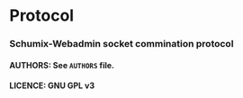 # Protocol
### Schumix-Webadmin socket commination protocol

#### AUTHORS: See `AUTHORS` file.
#### LICENCE: GNU GPL v3
